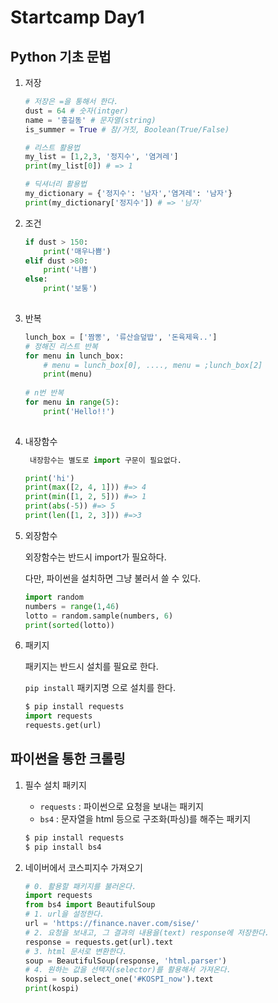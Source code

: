 # Startcamp Day1

## Python 기초 문법

1. 저장

   ```python
   # 저장은 =을 통해서 한다.
   dust = 64 # 숫자(intger)
   name = '홍길동' # 문자열(string)
   is_summer = True # 참/거짓, Boolean(True/False)
   ```

   ```python
   # 리스트 활용법
   my_list = [1,2,3, '정지수', '염겨레']
   print(my_list[0]) # => 1
   
   # 딕셔너리 활용법
   my_dictionary = {'정지수': '남자','염겨레': '남자'}
   print(my_dictionary['정지수']) # => '남자'
   ```

   

2. 조건

   ```python
   if dust > 150:
       print('매우나쁨')
   elif dust >80:
       print('나쁨')
   else:
       print('보통')
       
   ```

   

3. 반복

   ```python
   lunch_box = ['짬뽕', '류산슬덮밥', '돈육제육..']
   # 정해진 리스트 반복
   for menu in lunch_box:
       # menu = lunch_box[0], ...., menu = ;lunch_box[2]
       print(menu)
       
   # n번 반복    
   for menu in range(5):
       print('Hello!!')
       
   ```

4. 내장함수

   ```python
   	내장함수는 별도로 import 구문이 필요없다.
   
   print('hi')
   print(max([2, 4, 1])) #=> 4
   print(min([1, 2, 5])) #=> 1
   print(abs(-5)) #=> 5
   print(len([1, 2, 3])) #=>3
   
   ```

   

5. 외장함수

   외장함수는 반드시 import가 필요하다.

   다만, 파이썬을 설치하면 그냥 불러서 쓸 수 있다.

   ```python
   import random
   numbers = range(1,46)
   lotto = random.sample(numbers, 6)
   print(sorted(lotto))
   
   ```

   

6. 패키지

   패키지는 반드시 설치를 필요로 한다.

   `pip install` 패키지명 으로 설치를 한다.

   ```python
   $ pip install requests
   import requests
   requests.get(url)
   
   ```





## 파이썬을 통한 크롤링

1. 필수 설치 패키지

   * `requests` : 파이썬으로 요청을 보내는 패키지
   * `bs4` : 문자열을 html 등으로 구조화(파싱)를 해주는 패키지

   ```bash
   $ pip install requests
   $ pip install bs4
   ```

   

2. 네이버에서 코스피지수 가져오기

   ```python
   # 0. 활용할 패키지를 불러온다.
   import requests
   from bs4 import BeautifulSoup
   # 1. url을 설정한다.
   url = 'https://finance.naver.com/sise/'
   # 2. 요청을 보내고, 그 결과의 내용을(text) response에 저장한다.
   response = requests.get(url).text
   # 3. html 문서로 변환한다.
   soup = BeautifulSoup(response, 'html.parser')
   # 4. 원하는 값을 선택자(selector)를 활용해서 가져온다.
   kospi = soup.select_one('#KOSPI_now').text
   print(kospi)
   
   ```

   






